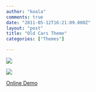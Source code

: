 ```yaml
---
author: "koala"
comments: true
date: "2011-05-12T16:21:09.000Z"
layout: "post"
title: "Old Cars Theme"
categories: ["Themes"]

---
```

[![](https://www.silexlabs.org/wp-content/uploads/2011/05/old_cars_theme_home.png)](http://silexprod.com/old_cars/#/start/home)

[![](https://www.silexlabs.org/wp-content/uploads/2011/05/old_cars_theme_service.png)](http://silexprod.com/old_cars/#/start/service)

[Online Demo](http://silexprod.com/old_cars)


